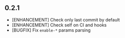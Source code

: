 ## 0.2.1

* [ENHANCEMENT] Check only last commit by default
* [ENHANCEMENT] Check self on CI and hooks
* [BUGFIX] Fix `enable-*` params parsing